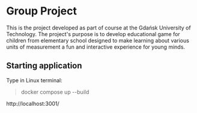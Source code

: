 # Group Project 
This is the project developed as part of course at the Gdańsk University of Technology. 
The project's purpose is to develop educational game for children from elementary school designed to make learning about various units of measurement a fun and interactive experience for young minds.

## Starting application  
Type in Linux terminal:   
> docker compose up --build   

http://localhost:3001/

<!-- 
## In order to run app.py
Open console and move to the project directory:
```
cd path/to/this/project
```
Create and activate virtual environment:
### On Windows

```
py -m venv venv
.\venv\Scripts\activate
```
### On Linux
```
python3 -m venv venv
source venv/bin/activate
sudo apt-get install python3-dev default-libmysqlclient-dev build-essential pkg-config
```
Download packages listed in requirements.txt:
```
pip install -r requirements.txt
```
To run the script type:
```
py app.py
``` -->
